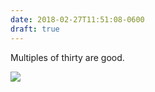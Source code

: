 ```yaml
---
date: 2018-02-27T11:51:08-0600
draft: true
---
```




Multiples of thirty are good.

![](/images/2018/8807cc541f.jpg)



